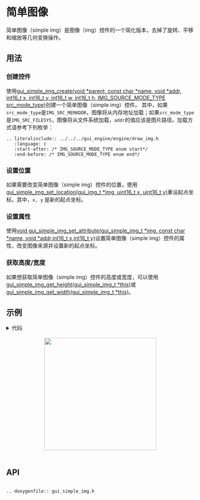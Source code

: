 # 简单图像

简单图像（simple img）是图像（img）控件的一个简化版本，去掉了旋转、平移和缩放等几何变换操作。

## 用法

### 创建控件

使用[gui_simple_img_create(void *parent,  const char *name, void *addr, int16_t x, int16_t y, int16_t w, int16_t h, IMG_SOURCE_MODE_TYPE src_mode_type)](#gui_simple_img_create)创建一个简单图像（simple img）控件。 其中，如果`src_mode_type`是`IMG_SRC_MEMADDR`，图像将从内存地址加载；如果`src_mode_type`是`IMG_SRC_FILESYS`，图像将从文件系统加载，`addr`的值应该是图片路径。加载方式请参考下列枚举：

```eval_rst
.. literalinclude:: ../../../gui_engine/engine/draw_img.h
   :language: c
   :start-after: /* IMG_SOURCE_MODE_TYPE enum start*/
   :end-before: /* IMG_SOURCE_MODE_TYPE enum end*/
```

### 设置位置

如果需要改变简单图像（simple img）控件的位置，使用 [gui_simple_img_set_location(gui_img_t *img, uint16_t x, uint16_t y)](#gui_simple_img_set_location)重设起点坐标。其中，`x, y` 是新的起点坐标。

### 设置属性

使用[void gui_simple_img_set_attribute(gui_simple_img_t *img, const char *name, void *addr,int16_t x,int16_t y)](#gui_simple_img_set_attribute)设置简单图像（simple img）控件的属性，改变图像来源并设置新的起点坐标。

### 获取高度/宽度

如果想获取简单图像（simple img）控件的高度或宽度，可以使用[gui_simple_img_get_height(gui_simple_img_t *this)](#gui_simple_img_get_height)或[gui_simple_img_get_width(gui_simple_img_t *this)](#gui_simple_img_get_width)。

## 示例

<details> <summary>代码</summary>

```c
#include "root_image_hongkong/ui_resource.h"
#include "gui_simple_img.h"
#include "gui_text.h"
#include "draw_font.h"

char *tb1_text = "gui_simple_img_create";

void page_tb1(void *parent)
{
    static char array1[50];
    static char array2[50];

    gui_font_mem_init(ARIALBD_SIZE16_BITS4_FONT_BIN);

    gui_simple_img_t *img_test = gui_simple_img_create(parent, "simg", SET_ON_BIN, 0, 0, 0, 0, 0);

    gui_text_t *text1 = gui_text_create(parent, "text1", 10, 100, 300, 30);
    gui_text_set(text1, tb1_text, GUI_FONT_SRC_BMP, APP_COLOR_WHITE, strlen(tb1_text), 16);
    gui_text_mode_set(text1, LEFT);

    gui_text_t *text2 = gui_text_create(parent, "text2", 10, 130, 330, 30);
    gui_text_set(text2, tb1_text, GUI_FONT_SRC_BMP, APP_COLOR_WHITE, strlen(tb1_text), 16);
    gui_text_mode_set(text2, LEFT);
    sprintf(array1, "gui_img_get_height %d", gui_simple_img_get_height(img_test));
    text2->content = array1;
    text2->len = strlen(array1);

    gui_text_t *text3 = gui_text_create(parent, "text3", 10, 160, 330, 30);
    gui_text_set(text3, tb1_text, GUI_FONT_SRC_BMP, APP_COLOR_WHITE, strlen(tb1_text), 16);
    gui_text_mode_set(text3, LEFT);
    sprintf(array2, "gui_img_get_width %d", gui_simple_img_get_width(img_test));
    text3->content = array2;
    text3->len = strlen(array2);
}

void page_tb2(void *parent)
{
    gui_simple_img_t *img_test = gui_simple_img_create(parent, "simg", SET_ON_BIN, 0, 0, 0, 0, 0);
    gui_simple_img_set_location(img_test, 50, 50);

    gui_text_t *text2 = gui_text_create(parent, "text2", 10, 150, 330, 24);
    gui_text_set(text2, "gui_simple_img_set_location", GUI_FONT_SRC_BMP, APP_COLOR_WHITE, 27, 16);
    gui_text_mode_set(text2, LEFT);
}

void page_tb3(void *parent)
{
    gui_simple_img_t *img_test = gui_simple_img_create(parent, "simg", SET_ON_BIN, 0, 0, 0, 0, 0);
    gui_simple_img_set_attribute(img_test, "test", SET_OFF_BIN, 20, 20);

    gui_text_t *text3 = gui_text_create(parent, "text3", 10, 120, 330, 24);
    gui_text_set(text3, "gui_simple_img_set_attribute", GUI_FONT_SRC_BMP, APP_COLOR_WHITE, 28, 16);
    gui_text_mode_set(text3, LEFT);
}

```

</details>

<br>

<center><img width= "300" src="https://docs.realmcu.com/HoneyGUI/image/widgets/simple_img.gif" /></center>
<br>

<span id="api">

## API

</span>

```eval_rst

.. doxygenfile:: gui_simple_img.h

```
